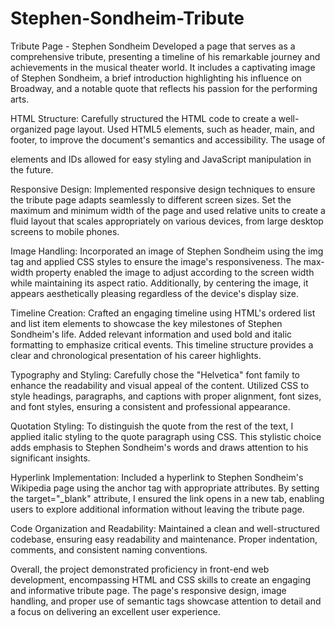 # Stephen-Sondheim-Tribute
Tribute Page - Stephen Sondheim
Developed a page that serves as a comprehensive tribute, presenting a timeline of his remarkable journey and achievements in the musical theater world. It includes a captivating image of Stephen Sondheim, a brief introduction highlighting his influence on Broadway, and a notable quote that reflects his passion for the performing arts.

HTML Structure:
Carefully structured the HTML code to create a well-organized page layout.
Used HTML5 elements, such as header, main, and footer, to improve the document's semantics and accessibility. The usage of <div> elements and IDs allowed for easy styling and JavaScript manipulation in the future.

Responsive Design:
Implemented responsive design techniques to ensure the tribute page adapts seamlessly to different screen sizes.
Set the maximum and minimum width of the page and used relative units to create a fluid layout that scales appropriately on various devices, from large desktop screens to mobile phones.

Image Handling:
Incorporated an image of Stephen Sondheim using the img tag and applied CSS styles to ensure the image's responsiveness. The max-width property enabled the image to adjust according to the screen width while maintaining its aspect ratio. Additionally, by centering the image, it appears aesthetically pleasing regardless of the device's display size.

Timeline Creation:
Crafted an engaging timeline using HTML's ordered list and list item elements to showcase the key milestones of Stephen Sondheim's life. 
Added relevant information and used bold and italic formatting to emphasize critical events. This timeline structure provides a clear and chronological presentation of his career highlights.

Typography and Styling:
Carefully chose the "Helvetica" font family to enhance the readability and visual appeal of the content. 
Utilized CSS to style headings, paragraphs, and captions with proper alignment, font sizes, and font styles, ensuring a consistent and professional appearance.

Quotation Styling:
To distinguish the quote from the rest of the text, I applied italic styling to the quote paragraph using CSS. This stylistic choice adds emphasis to Stephen Sondheim's words and draws attention to his significant insights.

Hyperlink Implementation:
Included a hyperlink to Stephen Sondheim's Wikipedia page using the anchor tag with appropriate attributes. 
By setting the target="_blank" attribute, I ensured the link opens in a new tab, enabling users to explore additional information without leaving the tribute page.

Code Organization and Readability:
Maintained a clean and well-structured codebase, ensuring easy readability and maintenance. 
Proper indentation, comments, and consistent naming conventions.

Overall, the project demonstrated proficiency in front-end web development, encompassing HTML and CSS skills to create an engaging and informative tribute page. The page's responsive design, image handling, and proper use of semantic tags showcase attention to detail and a focus on delivering an excellent user experience.
